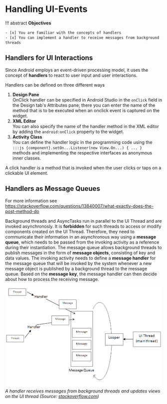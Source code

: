 # Handling UI-Events


!!! abstract 
    **Objectives**

    - [x] You are familiar with the concepts of handlers
    - [x] You can implement a handler to receive messages from background threads

## Handlers for UI Interactions

Since Android employs an event-driven processing model, it uses the concept of **handlers** to react to user input and user interactions.

Handlers can be defined on three different ways

1. __Design Pane__  
    OnClick handler can be specified in Android Studio in the `onClick` field in the Design tab's Attributes pane; there you can enter the name of the method that is to be executed when an onclick event is captured on the widget.
2. __XML Editor__  
    You can also specify the name of the handler method in the XML editor by adding the `android:onClick` property to the widget.
3. __Activity Class__  
    You can define the handler logic in the programming code using the  
    `:::js {component}.setOn...Listener(new View.On...) { ... }`  
    methods and implementing the respective interfaces as anonymous inner classes.

A click handler is a method that is invoked when the user clicks or taps on a clickable UI element. 


## Handlers as Message Queues

For more information see <https://stackoverflow.com/questions/13840007/what-exactly-does-the-post-method-do>

Background threads and AsyncTasks run in parallel to the UI Thread and are invoked asynchronosly. 
It is **forbidden** for such threads to access or modify components created on the UI Thread. 
Therefore, they need to communicate their information in an asynchronous way using a **message queue**, which needs to be passed from the invoking activity as a reference during their instantiation.
The message queue allows background threads to publish messages in the form of **message objects**, consisting of key and data values. 
The invoking activity needs to define a **message handler** for the message queue that will be invoked by the system whenever a new message object is published by a background thread to the message queue.
Based on the **message key**, the message handler can then decide about how to process the receiving message.


![](./figures/handler.png)_A handler receives messages from background threads and updates views on the UI thread (Source: [stackoverflow.com](https://stackoverflow.com/questions/13840007/what-exactly-does-the-post-method-do))_ 




<!-- ## Ergebnisse

Die folgenden Ergebnisse müssen für eine erfolgreiche Testierung der Praktikumseinheit vorliegen:

!!! abstract
    __Ergebnisse:__

    - [ ] Fertiges Layout
    - [ ] Implementierung der Navigation
    - [ ] Einbinden der `HttpRequest.java` Klasse -->